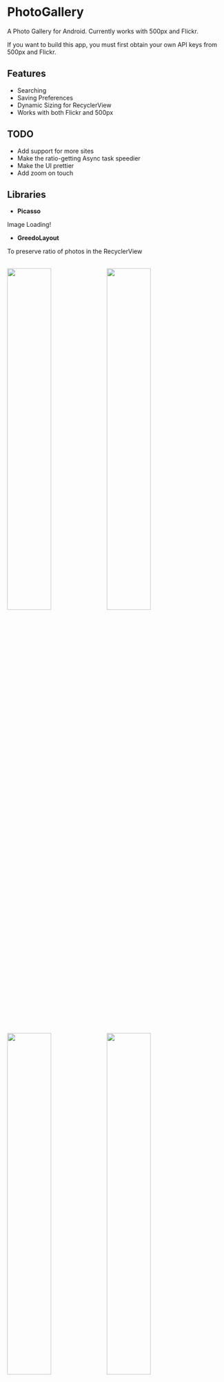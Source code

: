 # PhotoGallery
A Photo Gallery for Android. Currently works with 500px and Flickr.

If you want to build this app, you must first obtain your own API keys from 500px and Flickr.

## Features
+ Searching
+ Saving Preferences
+ Dynamic Sizing for RecyclerView
+ Works with both Flickr and 500px

## TODO
+ Add support for more sites
+ Make the ratio-getting Async task speedier
+ Make the UI prettier
+ Add zoom on touch

## Libraries
- **Picasso**

Image Loading!

- **GreedoLayout**

To preserve ratio of photos in the RecyclerView
<br />
<br />

<img src="https://raw.githubusercontent.com/Li-Eric/resources/master/Screenshot_2017-05-21-02-16-14.jpg?token=AONm9bdBsbcfMNSe6U-XS3fYW8x9wRZ7ks5ZKm-awA%3D%3D" width="45%"> </img> <img src="https://raw.githubusercontent.com/Li-Eric/resources/master/Screenshot_2017-05-21-02-16-03.jpg?token=AONm9SatAUlyToX7kb3Ut-dj89E_u61pks5ZKm-dwA%3D%3D" width="45%"> </img>

<img src="https://raw.githubusercontent.com/Li-Eric/resources/master/Screenshot_2017-05-21-21-39-12.jpg?token=AONm9d_G-b35X8RGrE3cM_VRD6Q8FNCkks5ZK4LjwA%3D%3D" width="45%"> </img> <img src="https://raw.githubusercontent.com/Li-Eric/resources/master/Screenshot_2017-05-21-21-35-31.jpg?token=AONm9Xqtw08LTXAQM9-yyfByGw702lsYks5ZK4LhwA%3D%3D" width="45%"> </img>
